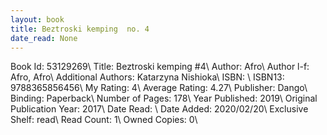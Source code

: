 ```yaml
---
layout: book
title: Beztroski kemping  no. 4
date_read: None
---
```


Book Id: 53129269\ 
Title: Beztroski kemping #4\ 
Author: Afro\ 
Author l-f: Afro, Afro\ 
Additional Authors: Katarzyna Nishioka\ 
ISBN: \ 
ISBN13: 9788365856456\ 
My Rating: 4\ 
Average Rating: 4.27\ 
Publisher: Dango\ 
Binding: Paperback\ 
Number of Pages: 178\ 
Year Published: 2019\ 
Original Publication Year: 2017\ 
Date Read: \ 
Date Added: 2020/02/20\ 
Exclusive Shelf: read\ 
Read Count: 1\ 
Owned Copies: 0\ 

